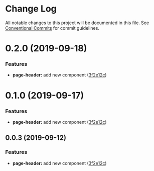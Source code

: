 # Change Log

All notable changes to this project will be documented in this file.
See [Conventional Commits](https://conventionalcommits.org) for commit guidelines.

# 0.2.0 (2019-09-18)


### Features

* **page-header:** add new component ([3f2e12c](https://github.com/synerise/synerise-design/commit/3f2e12c))





# 0.1.0 (2019-09-17)


### Features

* **page-header:** add new component ([3f2e12c](https://github.com/synerise/synerise-design/commit/3f2e12c))





## 0.0.3 (2019-09-12)


### Features

* **page-header:** add new component ([3f2e12c](https://github.com/synerise/synerise-design/commit/3f2e12c))
